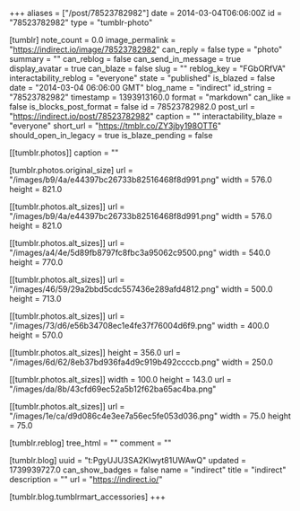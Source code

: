 +++
aliases = ["/post/78523782982"]
date = 2014-03-04T06:06:00Z
id = "78523782982"
type = "tumblr-photo"

[tumblr]
note_count = 0.0
image_permalink = "https://indirect.io/image/78523782982"
can_reply = false
type = "photo"
summary = ""
can_reblog = false
can_send_in_message = true
display_avatar = true
can_blaze = false
slug = ""
reblog_key = "FGbORfVA"
interactability_reblog = "everyone"
state = "published"
is_blazed = false
date = "2014-03-04 06:06:00 GMT"
blog_name = "indirect"
id_string = "78523782982"
timestamp = 1393913160.0
format = "markdown"
can_like = false
is_blocks_post_format = false
id = 78523782982.0
post_url = "https://indirect.io/post/78523782982"
caption = ""
interactability_blaze = "everyone"
short_url = "https://tmblr.co/ZY3jby198OTT6"
should_open_in_legacy = true
is_blaze_pending = false

[[tumblr.photos]]
caption = ""

[tumblr.photos.original_size]
url = "/images/b9/4a/e44397bc26733b82516468f8d991.png"
width = 576.0
height = 821.0

[[tumblr.photos.alt_sizes]]
url = "/images/b9/4a/e44397bc26733b82516468f8d991.png"
width = 576.0
height = 821.0

[[tumblr.photos.alt_sizes]]
url = "/images/a4/4e/5d89fb8797fc8fbc3a95062c9500.png"
width = 540.0
height = 770.0

[[tumblr.photos.alt_sizes]]
url = "/images/46/59/29a2bbd5cdc557436e289afd4812.png"
width = 500.0
height = 713.0

[[tumblr.photos.alt_sizes]]
url = "/images/73/d6/e56b34708ec1e4fe37f76004d6f9.png"
width = 400.0
height = 570.0

[[tumblr.photos.alt_sizes]]
height = 356.0
url = "/images/6d/62/8eb37bd936fa4d9c919b492ccccb.png"
width = 250.0

[[tumblr.photos.alt_sizes]]
width = 100.0
height = 143.0
url = "/images/da/8b/43cfd69ec52a5b12f62ba65ac4ba.png"

[[tumblr.photos.alt_sizes]]
url = "/images/1e/ca/d9d086c4e3ee7a56ec5fe053d036.png"
width = 75.0
height = 75.0

[tumblr.reblog]
tree_html = ""
comment = ""

[tumblr.blog]
uuid = "t:PgyUJU3SA2Klwyt81UWAwQ"
updated = 1739939727.0
can_show_badges = false
name = "indirect"
title = "indirect"
description = ""
url = "https://indirect.io/"

[tumblr.blog.tumblrmart_accessories]
+++
